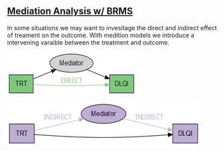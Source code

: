 ## [Mediation Analysis w/ BRMS](https://rpubs.com/acalatroni/688767)

In some situations we may want to invesitage the direct and indirect effect of treament on the outcome. With medition models we introduce a intervening varaible between the treatment and outcome. 

![direct effect](https://raw.githubusercontent.com/agstn/WW/main/2020-10-14/_direct.png)   

![indirect effect](https://raw.githubusercontent.com/agstn/WW/main/2020-10-14/_indirect.png) 
